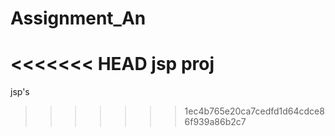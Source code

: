 # Assignment_An
<<<<<<< HEAD
jsp proj
=======
jsp's
>>>>>>> 1ec4b765e20ca7cedfd1d64cdce86f939a86b2c7
